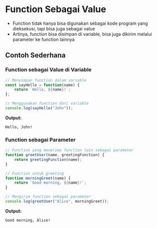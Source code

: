 # Function Sebagai Value

- Function tidak hanya bisa digunakan sebagai kode program yang dieksekusi, tapi bisa juga sebagai value
- Artinya, function bisa disimpan di variable, bisa juga dikirim melalui parameter ke function lainnya

## Contoh Sederhana

### Function sebagai Value di Variable

```javascript
// Menyimpan function dalam variable
const sayHello = function(name) {
    return `Hello, ${name}!`;
};

// Menggunakan function dari variable
console.log(sayHello("John"));
```

**Output:**
```
Hello, John!
```

### Function sebagai Parameter

```javascript
// Function yang menerima function lain sebagai parameter
function greetUser(name, greetingFunction) {
    return greetingFunction(name);
}

// Function untuk greeting
function morningGreet(name) {
    return `Good morning, ${name}!`;
}

// Mengirim function sebagai parameter
console.log(greetUser("Alice", morningGreet));
```

**Output:**
```
Good morning, Alice!
```
